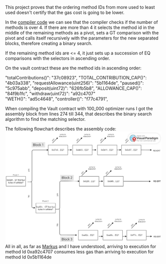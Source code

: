 This project proves that the ordering method IDs from more used to least used doesn't certify that the gas cost is going to be lower.

In the [compiler code](https://github.com/ethereum/solidity/blob/0cb279494a9af0938dfbf2ca5d0b21115198e8bb/libsolidity/codegen/ContractCompiler.cpp#LL326C1-L388C2) we can see that the compiler checks if the number of methods is over 4. If there are more than 4 it selects the method id in the middle of the remaining methods as a pivot, sets a GT comparison with the pivot and calls itself recursively with the parameters for the new separated blocks, therefore creating a binary search.

If the remaining method ids are <= 4, it just sets up a succession of EQ comparisons with the selectors in ascending order.

On the vault contract these are the method ids in ascending order:

"totalContributions()": "37c08923",
"TOTAL_CONTRIBUTION_CAP()": "4b03a338",
"requestAllowance(uint256)": "5b1164de",
"paused()": "5c975abb",
"deposit(uint72)": "626fb5b8",
"ALLOWANCE_CAP()": "84f9b1fc",
"withdraw(uint72)": "a92c4707"  
"WETH()": "ad5c4648",
"controller()": "f77c4791",

When compiling the Vault contract with 100_000 optimizer runs I got the assembly block from lines 274 till 344, that describes the binary search algorithm to find the matching selector.

The following flowchart describes the assembly code:
![flowchart](flowchart.jpg)
All in all, as far as [Markus](https://github.com/MarkuSchick) and I have understood, arriving to execution for method Id 0xa92c4707 consumes less gas than arriving to execution for method Id 0x5b1164de
